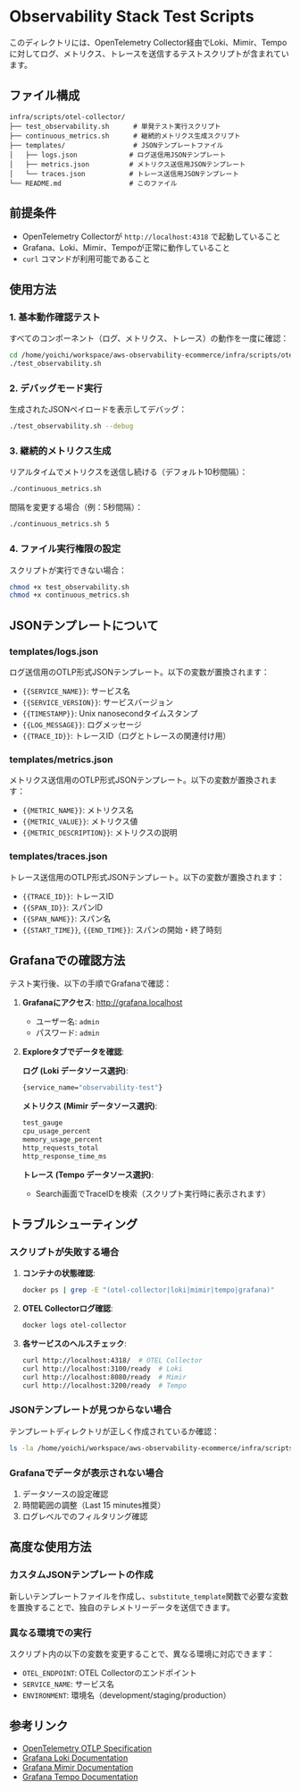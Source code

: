 # Observability Stack Test Scripts

このディレクトリには、OpenTelemetry Collector経由でLoki、Mimir、Tempoに対してログ、メトリクス、トレースを送信するテストスクリプトが含まれています。

## ファイル構成

```text
infra/scripts/otel-collector/
├── test_observability.sh      # 単発テスト実行スクリプト
├── continuous_metrics.sh      # 継続的メトリクス生成スクリプト
├── templates/                 # JSONテンプレートファイル
│   ├── logs.json             # ログ送信用JSONテンプレート
│   ├── metrics.json          # メトリクス送信用JSONテンプレート
│   └── traces.json           # トレース送信用JSONテンプレート
└── README.md                 # このファイル
```

## 前提条件

- OpenTelemetry Collectorが `http://localhost:4318` で起動していること
- Grafana、Loki、Mimir、Tempoが正常に動作していること
- `curl` コマンドが利用可能であること

## 使用方法

### 1. 基本動作確認テスト

すべてのコンポーネント（ログ、メトリクス、トレース）の動作を一度に確認：

```bash
cd /home/yoichi/workspace/aws-observability-ecommerce/infra/scripts/otel-collector
./test_observability.sh
```

### 2. デバッグモード実行

生成されたJSONペイロードを表示してデバッグ：

```bash
./test_observability.sh --debug
```

### 3. 継続的メトリクス生成

リアルタイムでメトリクスを送信し続ける（デフォルト10秒間隔）：

```bash
./continuous_metrics.sh
```

間隔を変更する場合（例：5秒間隔）：

```bash
./continuous_metrics.sh 5
```

### 4. ファイル実行権限の設定

スクリプトが実行できない場合：

```bash
chmod +x test_observability.sh
chmod +x continuous_metrics.sh
```

## JSONテンプレートについて

### templates/logs.json

ログ送信用のOTLP形式JSONテンプレート。以下の変数が置換されます：

- `{{SERVICE_NAME}}`: サービス名
- `{{SERVICE_VERSION}}`: サービスバージョン
- `{{TIMESTAMP}}`: Unix nanosecondタイムスタンプ
- `{{LOG_MESSAGE}}`: ログメッセージ
- `{{TRACE_ID}}`: トレースID（ログとトレースの関連付け用）

### templates/metrics.json

メトリクス送信用のOTLP形式JSONテンプレート。以下の変数が置換されます：

- `{{METRIC_NAME}}`: メトリクス名
- `{{METRIC_VALUE}}`: メトリクス値
- `{{METRIC_DESCRIPTION}}`: メトリクスの説明

### templates/traces.json

トレース送信用のOTLP形式JSONテンプレート。以下の変数が置換されます：

- `{{TRACE_ID}}`: トレースID
- `{{SPAN_ID}}`: スパンID
- `{{SPAN_NAME}}`: スパン名
- `{{START_TIME}}`, `{{END_TIME}}`: スパンの開始・終了時刻

## Grafanaでの確認方法

テスト実行後、以下の手順でGrafanaで確認：

1. **Grafanaにアクセス**: <http://grafana.localhost>
   - ユーザー名: `admin`
   - パスワード: `admin`

2. **Exploreタブでデータを確認**:

   **ログ (Loki データソース選択)**:

   ```bash
   {service_name="observability-test"}
   ```

   **メトリクス (Mimir データソース選択)**:

   ```bash
   test_gauge
   cpu_usage_percent
   memory_usage_percent
   http_requests_total
   http_response_time_ms
   ```

   **トレース (Tempo データソース選択)**:
   - Search画面でTraceIDを検索（スクリプト実行時に表示されます）

## トラブルシューティング

### スクリプトが失敗する場合

1. **コンテナの状態確認**:

   ```bash
   docker ps | grep -E "(otel-collector|loki|mimir|tempo|grafana)"
   ```

2. **OTEL Collectorログ確認**:

   ```bash
   docker logs otel-collector
   ```

3. **各サービスのヘルスチェック**:

   ```bash
   curl http://localhost:4318/  # OTEL Collector
   curl http://localhost:3100/ready  # Loki
   curl http://localhost:8080/ready  # Mimir
   curl http://localhost:3200/ready  # Tempo
   ```

### JSONテンプレートが見つからない場合

テンプレートディレクトリが正しく作成されているか確認：

```bash
ls -la /home/yoichi/workspace/aws-observability-ecommerce/infra/scripts/otel-collector/templates/
```

### Grafanaでデータが表示されない場合

1. データソースの設定確認
2. 時間範囲の調整（Last 15 minutes推奨）
3. ログレベルでのフィルタリング確認

## 高度な使用方法

### カスタムJSONテンプレートの作成

新しいテンプレートファイルを作成し、`substitute_template`関数で必要な変数を置換することで、独自のテレメトリーデータを送信できます。

### 異なる環境での実行

スクリプト内の以下の変数を変更することで、異なる環境に対応できます：

- `OTEL_ENDPOINT`: OTEL Collectorのエンドポイント
- `SERVICE_NAME`: サービス名
- `ENVIRONMENT`: 環境名（development/staging/production）

## 参考リンク

- [OpenTelemetry OTLP Specification](https://opentelemetry.io/docs/specs/otlp/)
- [Grafana Loki Documentation](https://grafana.com/docs/loki/)
- [Grafana Mimir Documentation](https://grafana.com/docs/mimir/)
- [Grafana Tempo Documentation](https://grafana.com/docs/tempo/)
